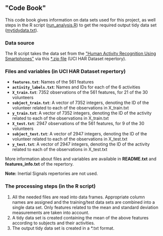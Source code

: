 
## "Code Book"

This code book gives information on data sets used for this project, as well steps in the R script ([run_analysis.R](https://github.com/Samarkande/GCD/blob/master/run_analysis.R)) to get the required output tidy data set ([mytidydata.txt](https://github.com/Samarkande/GCD/blob/master/mytidydata.txt)). 

### Data source

The R script takes the data set from  the ["Human Activity Recognition Using Smartphones"](http://archive.ics.uci.edu/ml/datasets/Human+Activity+Recognition+Using+Smartphones) via this [*.zip file](https://d396qusza40orc.cloudfront.net/getdata%2Fprojectfiles%2FUCI%20HAR%20Dataset.zip) (UCI HAR Dataset repertory).


### Files and variables (in UCI HAR Dataset repertory)

* **```features.txt```**: Names of the 561 features
* **```activity_labels.txt```**: Names and IDs for each of the 6 activities
* **```X_train.txt```**: 7352 observations of the 561 features, for 21 of the 30 volunteers
* **```subject_train.txt```**: A vector of 7352 integers, denoting the ID of the volunteer related to each of the observations in X_train.txt
* **```y_train.txt```**: A vector of 7352 integers, denoting the ID of the activity related to each of the observations in X_train.txt
* **```X_test.txt```**: 2947 observations of the 561 features, for 9 of the 30 volunteers
* **```subject_test.txt```**: A vector of 2947 integers, denoting the ID of the volunteer related to each of the observations in X_test.txt
* **```y_test.txt```**: A vector of 2947 integers, denoting the ID of the activity related to each of the observations in X_test.txt


More information about files and variables are available in **README.txt** and **features_info.txt** of the repertory.

**Note:** Inertial Signals repertories are not used.   

### The processing steps (in the R script) 
 
1. All the needed files are read into data frames. Appropriate column names are assigned and the training/test data sets 
are combined into a single data set. Only features related to the mean and standard deviation measurements are taken into account. 
2. A tidy data set is created containing the mean of the above features according to subjects and their activities.
3. The output tidy data set is created in a *.txt format.

